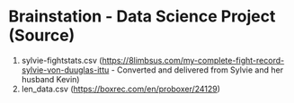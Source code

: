 # Brainstation - Data Science Project (Source)
1. sylvie-fightstats.csv (https://8limbsus.com/my-complete-fight-record-sylvie-von-duuglas-ittu - Converted and delivered from Sylvie and her husband Kevin)
2. len_data.csv (https://boxrec.com/en/proboxer/24129) 

